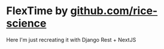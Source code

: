 # FlexTime by [github.com/rice-science](https://github.com/rice-science)

Here I'm just recreating it with Django Rest + NextJS